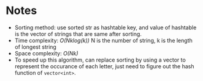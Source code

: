 # Notes 
* Sorting method: use sorted str as hashtable key, and value of hashtable is the vector of strings that are same after sorting.
* Time complexity: _O(Nklog(k))_ N is the number of string, k is the length of longest string 
* Space complexity: _O(Nk)_
* To speed up this algorithm, can replace sorting by using a vector to represent the occurance of each letter, just need to figure out the hash function of `vector<int>`.
